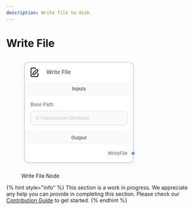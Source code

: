```yaml
---
description: Write file to disk.
---
```


# Write File

<figure><img src="../../../.gitbook/assets/image (13).png" alt="" width="308"><figcaption><p>Write File Node</p></figcaption></figure>

{% hint style="info" %}
This section is a work in progress. We appreciate any help you can provide in completing this section. Please check our [Contribution Guide](../../../CONTRIBUTING.md) to get started.
{% endhint %}
